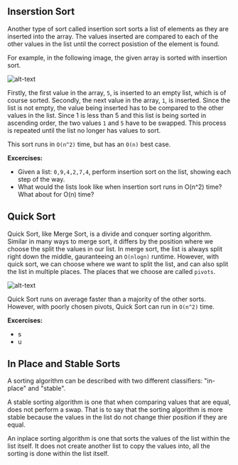 Inserstion Sort
---------------
Another type of sort called insertion sort sorts a list of elements as they are inserted into the array.
The values inserted are compared to each of the other values in the list until the correct posistion of 
the element is found.

For example, in the following image, the given array is sorted with insertion sort.

![alt-text](http://www.studytonight.com/data-structures/images/insertion-sort.png)

Firstly, the first value in the array, `5`, is inserted to an empty list, which is of course sorted.
Secondly, the next value in the array, `1`, is inserted. Since the list is not empty, the value being
inserted has to be compared to the other values in the list. Since 1 is less than 5 and this list is being
sorted in ascending order, the two values `1` and `5` have to be swapped. This process is repeated until the
list no longer has values to sort.

This sort runs in `O(n^2)` time, but has an `O(n)` best case.

**Excercises:**

* Given a list: `0,9,4,2,7,4`, perform insertion sort on the list, showing each step of the way.
* What would the lists look like when insertion sort runs in O(n^2) time? What about for O(n) time?

Quick Sort
----------
Quick Sort, like Merge Sort, is a divide and conquer sorting algorithm. Similar in many ways to merge sort,
it differs by the position where we choose the split the values in our list. In merge sort, the list is always
split right down the middle, gauranteeing an `O(nlogn)` runtime. However, with quick sort, we can choose where
we want to split the list, and can also split the list in multiple places. The places that we choose are
called `pivots`.

![alt-text](https://s3.amazonaws.com/likeitlearnit/images/QuickSortLarge.png)

Quick Sort runs on average faster than a majority of the other sorts. However, with poorly chosen pivots,
Quick Sort can run in `O(n^2)` time.

**Excercises:**

* s
* u

In Place and Stable Sorts
------------------------
A sorting algorithm can be described with two different classifiers: "in-place" and "stable".

A stable sorting algorithm is one that when comparing values that are equal, does not perform a swap.
That is to say that the sorting algorithm is more stable because the values in the list do not change
thier position if they are equal.

An inplace sorting algorithm is one that sorts the values of the list within the list itself. It does
not create another list to copy the values into, all the sorting is done within the list itself.
